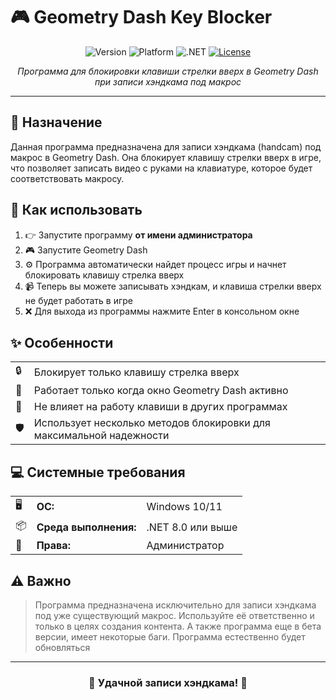# 🎮 Geometry Dash Key Blocker

<div align="center">

![Version](https://img.shields.io/badge/version-0.5-blue.svg?style=for-the-badge)
![Platform](https://img.shields.io/badge/platform-windows%2010%2F11-lightgrey.svg?style=for-the-badge)
![.NET](https://img.shields.io/badge/.NET-8.0+-512BD4?style=for-the-badge&logo=dotnet)
[![License](https://img.shields.io/badge/license-MIT-green.svg?style=for-the-badge)](LICENSE)


*Программа для блокировки клавиши стрелки вверх в Geometry Dash при записи хэндкама под макрос*

</div>

---

## 📝 Назначение

Данная программа предназначена для записи хэндкама (handcam) под макрос в Geometry Dash. Она блокирует клавишу стрелки вверх в игре, что позволяет записать видео с руками на клавиатуре, которое будет соответствовать макросу.

## 🚀 Как использовать

1. 👉 Запустите программу **от имени администратора**
2. 🎮 Запустите Geometry Dash
3. ⚙️ Программа автоматически найдет процесс игры и начнет блокировать клавишу стрелка вверх
4. 📹 Теперь вы можете записывать хэндкам, и клавиша стрелки вверх не будет работать в игре
5. ❌ Для выхода из программы нажмите Enter в консольном окне

## ✨ Особенности

<table>
  <tr>
    <td>🔒</td>
    <td>Блокирует только клавишу стрелка вверх</td>
  </tr>
  <tr>
    <td>🎯</td>
    <td>Работает только когда окно Geometry Dash активно</td>
  </tr>
  <tr>
    <td>🔄</td>
    <td>Не влияет на работу клавиши в других программах</td>
  </tr>
  <tr>
    <td>🛡️</td>
    <td>Использует несколько методов блокировки для максимальной надежности</td>
  </tr>
</table>

## 💻 Системные требования

<table>
  <tr>
    <td>🖥️</td>
    <td><b>ОС:</b></td>
    <td>Windows 10/11</td>
  </tr>
  <tr>
    <td>📦</td>
    <td><b>Среда выполнения:</b></td>
    <td>.NET 8.0 или выше</td>
  </tr>
  <tr>
    <td>👑</td>
    <td><b>Права:</b></td>
    <td>Администратор</td>
  </tr>
</table>

## ⚠️ Важно

> Программа предназначена исключительно для записи хэндкама под уже существующий макрос. Используйте её ответственно и только в целях создания контента.
> А также программа еще в бета версии, имеет некоторые баги. Программа естественно будет обновляться
---

<div align="center">

### 🌟 Удачной записи хэндкама! 🌟

</div> 
